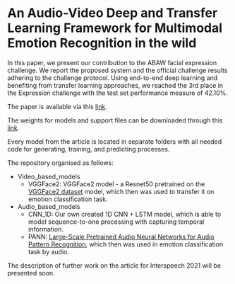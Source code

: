 # An Audio-Video Deep and Transfer Learning Framework for Multimodal Emotion Recognition in the wild
In this paper, we present our contribution to the ABAW facial expression challenge. We report the proposed system and the official challenge results adhering to the challenge protocol. Using end-to-end deep learning and benefiting from transfer learning approaches, we reached the 3rd place in the Expression challenge with the test set performance measure of 42.10%.

The paper is available via this [link](https://arxiv.org/abs/2010.03692).

The weights for models and support files can be downloaded through this [link](https://drive.google.com/drive/folders/1Sw_Zgp0rCKEVVlH0bjUXESn3QMpBRds-?usp=sharing).


Every model from the article is located in separate folders with all needed code for generating, training, and predicting processes.

The repository organised as follows:
+ Video_based_models
  + VGGFace2: VGGFace2 model - a Resnet50 pretrained on the [VGGFace2 dataset](https://arxiv.org/abs/1710.08092) model, which then was used to transfer it on emotion classification task. 
+ Audio_based_models
  + CNN_1D: Our own created 1D CNN + LSTM model, which is able to model sequence-to-one processing with capturing temporal information.
  + PANN: [Large-Scale Pretrained Audio Neural Networks for Audio Pattern Recognition](https://arxiv.org/abs/1912.10211), which then was used in emotion classification task by audio.

The description of further work on the article for Interspeech 2021 will be presented soon.
